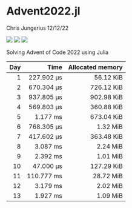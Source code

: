 Advent2022.jl
================
Chris Jungerius
12/12/22

![](https://img.shields.io/badge/day%20📅-14-blue.png)
![](https://img.shields.io/badge/stars%20⭐-26-yellow.png)
![](https://img.shields.io/badge/days%20completed-13-red.png)  

Solving Advent of Code 2022 using Julia

| Day |       Time | Allocated memory |
|----:|-----------:|-----------------:|
|   1 | 227.902 μs |        56.12 KiB |
|   2 | 670.304 μs |       726.12 KiB |
|   3 | 937.805 μs |       902.98 KiB |
|   4 | 569.803 μs |       360.88 KiB |
|   5 |   1.177 ms |       673.04 KiB |
|   6 | 768.305 μs |         1.32 MiB |
|   7 | 417.602 μs |       363.48 KiB |
|   8 |   3.087 ms |         2.24 MiB |
|   9 |   2.392 ms |         1.01 MiB |
|  10 |  47.000 μs |       127.29 KiB |
|  11 | 110.777 ms |        28.72 MiB |
|  12 |   3.179 ms |         2.02 MiB |
|  13 |   1.927 ms |         1.09 MiB |
